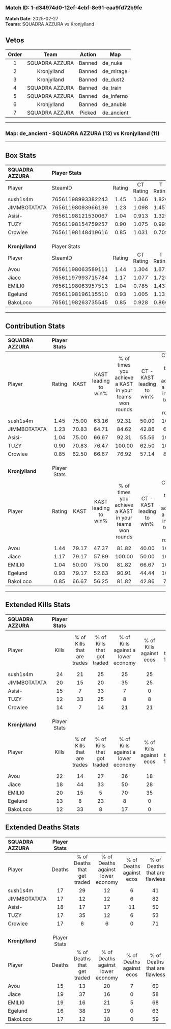### Match ID: 1-d34974d0-12ef-4ebf-8e91-eaa9fd72b9fe  
**Match Date**: 2025-02-27  
**Teams**: SQUADRA AZZURA vs Kronjylland  

## Vetos  

| Order | Team | Action | Map |
| :---: | :--: | :----: | --- |
| 1 | SQUADRA AZZURA | Banned | de_nuke |
| 2 | Kronjylland | Banned | de_mirage |
| 3 | Kronjylland | Banned | de_dust2 |
| 4 | SQUADRA AZZURA | Banned | de_train |
| 5 | SQUADRA AZZURA | Banned | de_inferno |
| 6 | Kronjylland | Banned | de_anubis |
| 7 | SQUADRA AZZURA | Picked | de_ancient |

---  

### **Map**: de_ancient - SQUADRA AZZURA (13) vs Kronjylland (11)  
---  

## Box Stats  

| **SQUADRA AZZURA** | Player Stats      |        |           |          |       |       |       |         |        |      |     |
| :- | :- | :-: | :-: | :-: | :-: | :-: | :-: | :-: | :-: | :-: | :-: |
| Player             | SteamID           | Rating | CT Rating | T Rating | KAST  |  ADR  | Kills | Assists | Deaths | K/D  | HS% |
| sush1s4m           | 76561198993382243 |  1.45  |   1.366   |  1.826   | 75.00 | 104.0 |  24   |    6    |   17   | 1.41 | 50  |
| JIMMBOTATATA       | 76561198093966139 |  1.23  |   1.098   |  1.457   | 70.83 | 87.3  |  20   |    7    |   17   | 1.18 | 45  |
| Asisi-             | 76561198121530067 |  1.04  |   0.913   |  1.325   | 75.00 | 78.7  |  15   |    9    |   18   | 0.83 | 53  |
| TUZY               | 76561198154759257 |  0.90  |   1.075   |  0.995   | 70.83 | 73.6  |  12   |    8    |   17   | 0.71 | 50  |
| Crowiee            | 76561198148419616 |  0.85  |   1.031   |  0.709   | 62.50 | 55.5  |  14   |    6    |   17   | 0.82 | 42  |
|                    |                   |        |           |          |       |       |       |         |        |      |     |
|                    |                   |        |           |          |       |       |       |         |        |      |     |
|                    |                   |        |           |          |       |       |       |         |        |      |     |
| **Kronjylland**    | Player Stats      |        |           |          |       |       |       |         |        |      |     |
| Player             | SteamID           | Rating | CT Rating | T Rating | KAST  |  ADR  | Kills | Assists | Deaths | K/D  | HS% |
| Avou               | 76561198063589111 |  1.44  |   1.304   |  1.671   | 79.17 | 97.8  |  22   |    7    |   15   | 1.47 | 77  |
| Jiace              | 76561197993715784 |  1.17  |   1.077   |  1.725   | 79.17 | 85.8  |  18   |    7    |   19   | 0.95 | 72  |
| EMILI0             | 76561198063957513 |  1.04  |   0.785   |  1.433   | 50.00 | 93.7  |  20   |    4    |   19   | 1.05 | 30  |
| Egelund            | 76561198196115510 |  0.93  |   1.005   |  1.131   | 79.17 | 50.6  |  13   |    4    |   16   | 0.81 | 69  |
| BakoLoco           | 76561198263735545 |  0.85  |   0.928   |  0.860   | 66.67 | 67.9  |  12   |    7    |   17   | 0.71 | 58  |
---  

## Contribution Stats  

| **SQUADRA AZZURA** | Player Stats |       |                      |                                                        |                           |                                                             |                          |                                                            |
| :- | :-: | :-: | :-: | :-: | :-: | :-: | :-: | :-: |
| Player             |    Rating    | KAST  | KAST leading to win% | % of times you achieve a KAST in your teams won rounds | CT - KAST leading to win% | CT - % of times you achieve a KAST in your teams won rounds | T - KAST leading to win% | T - % of times you achieve a KAST in your teams won rounds |
| sush1s4m           |     1.45     | 75.00 |        63.16         |                         92.31                          |           50.00           |                           100.00                            |          77.78           |                           87.50                            |
| JIMMBOTATATA       |     1.23     | 70.83 |        64.71         |                         84.62                          |           42.86           |                            60.00                            |          80.00           |                           100.00                           |
| Asisi-             |     1.04     | 75.00 |        66.67         |                         92.31                          |           55.56           |                           100.00                            |          77.78           |                           87.50                            |
| TUZY               |     0.90     | 70.83 |        76.47         |                         100.00                         |           62.50           |                           100.00                            |          88.89           |                           100.00                           |
| Crowiee            |     0.85     | 62.50 |        66.67         |                         76.92                          |           57.14           |                            80.00                            |          75.00           |                           75.00                            |
|                    |              |       |                      |                                                        |                           |                                                             |                          |                                                            |
|                    |              |       |                      |                                                        |                           |                                                             |                          |                                                            |
|                    |              |       |                      |                                                        |                           |                                                             |                          |                                                            |
| **Kronjylland**    | Player Stats |       |                      |                                                        |                           |                                                             |                          |                                                            |
| Player             |    Rating    | KAST  | KAST leading to win% | % of times you achieve a KAST in your teams won rounds | CT - KAST leading to win% | CT - % of times you achieve a KAST in your teams won rounds | T - KAST leading to win% | T - % of times you achieve a KAST in your teams won rounds |
| Avou               |     1.44     | 79.17 |        47.37         |                         81.82                          |           40.00           |                           100.00                            |          55.56           |                           71.43                            |
| Jiace              |     1.17     | 79.17 |        57.89         |                         100.00                         |           50.00           |                           100.00                            |          63.64           |                           100.00                           |
| EMILI0             |     1.04     | 50.00 |        75.00         |                         81.82                          |           66.67           |                           100.00                            |          83.33           |                           71.43                            |
| Egelund            |     0.93     | 79.17 |        52.63         |                         90.91                          |           44.44           |                           100.00                            |          60.00           |                           85.71                            |
| BakoLoco           |     0.85     | 66.67 |        56.25         |                         81.82                          |           42.86           |                            75.00                            |          66.67           |                           85.71                            |
---  

## Extended Kills Stats  

| **SQUADRA AZZURA** | Player Stats |                            |                            |                                    |                         |                              |                                 |                                       |                    |           |
| :- | :-: | :-: | :-: | :-: | :-: | :-: | :-: | :-: | :-: | :-: |
| Player             |    Kills     | % of Kills that are trades | % of Kills that got traded | % of Kills against a lower economy | % of Kills against ecos | % of Kills that are flawless | % of Kills that are close duels | % of Kills that are assisted by flash | Pistol Round Kills | AWP Kills |
| sush1s4m           |      24      |             21             |             25             |                 25                 |           25            |              63              |                8                |                   0                   |         2          |     1     |
| JIMMBOTATATA       |      20      |             15             |             20             |                 35                 |           25            |              50              |               15                |                  10                   |         1          |     0     |
| Asisi-             |      15      |             7              |             33             |                 7                  |            0            |              53              |                7                |                  27                   |         1          |     1     |
| TUZY               |      12      |             33             |             25             |                 8                  |            8            |              75              |                0                |                   8                   |         1          |     0     |
| Crowiee            |      14      |             7              |             14             |                 21                 |           21            |              71              |               14                |                   7                   |         2          |     2     |
|                    |              |                            |                            |                                    |                         |                              |                                 |                                       |                    |           |
|                    |              |                            |                            |                                    |                         |                              |                                 |                                       |                    |           |
|                    |              |                            |                            |                                    |                         |                              |                                 |                                       |                    |           |
| **Kronjylland**    | Player Stats |                            |                            |                                    |                         |                              |                                 |                                       |                    |           |
| Player             |    Kills     | % of Kills that are trades | % of Kills that got traded | % of Kills against a lower economy | % of Kills against ecos | % of Kills that are flawless | % of Kills that are close duels | % of Kills that are assisted by flash | Pistol Round Kills | AWP Kills |
| Avou               |      22      |             14             |             27             |                 36                 |           18            |              64              |                5                |                   0                   |         0          |     0     |
| Jiace              |      18      |             44             |             33             |                 50                 |           28            |              72              |                6                |                   6                   |         4          |     0     |
| EMILI0             |      20      |             15             |             5              |                 70                 |           35            |              65              |               10                |                   5                   |         0          |     0     |
| Egelund            |      13      |             8              |             23             |                 8                  |            0            |              62              |                0                |                   0                   |         3          |     4     |
| BakoLoco           |      12      |             33             |             8              |                 17                 |            0            |              33              |                8                |                   0                   |         3          |     0     |
## Extended Deaths Stats  

| **SQUADRA AZZURA** | Player Stats |                             |                                   |                          |                               |                            |                           |               |
| :- | :-: | :-: | :-: | :-: | :-: | :-: | :-: | :-: |
| Player             |    Deaths    | % of Deaths that get traded | % of Deaths against lower economy | % of Deaths against ecos | % of Deaths that are flawless | % of Deaths that are close | % of Deaths while blinded | Deaths to AWP |
| sush1s4m           |      17      |             29              |                12                 |            6             |              41               |             6              |             0             |       1       |
| JIMMBOTATATA       |      17      |             12              |                12                 |            6             |              82               |             0              |            12             |       1       |
| Asisi-             |      18      |             17              |                17                 |            11            |              50               |             6              |             0             |       0       |
| TUZY               |      17      |             35              |                12                 |            6             |              53               |             18             |             0             |       2       |
| Crowiee            |      17      |              6              |                 6                 |            0             |              71               |             0              |             0             |       0       |
|                    |              |                             |                                   |                          |                               |                            |                           |               |
|                    |              |                             |                                   |                          |                               |                            |                           |               |
|                    |              |                             |                                   |                          |                               |                            |                           |               |
| **Kronjylland**    | Player Stats |                             |                                   |                          |                               |                            |                           |               |
| Player             |    Deaths    | % of Deaths that get traded | % of Deaths against lower economy | % of Deaths against ecos | % of Deaths that are flawless | % of Deaths that are close | % of Deaths while blinded | Deaths to AWP |
| Avou               |      15      |             13              |                20                 |            7             |              60               |             0              |             7             |       3       |
| Jiace              |      19      |             37              |                16                 |            0             |              58               |             0              |             5             |       1       |
| EMILI0             |      19      |             16              |                21                 |            5             |              68               |             5              |            16             |       0       |
| Egelund            |      16      |             38              |                19                 |            0             |              63               |             13             |            13             |       0       |
| BakoLoco           |      17      |             12              |                18                 |            0             |              59               |             29             |             6             |       0       |
